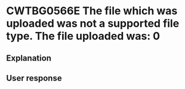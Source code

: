 # CWTBG0566E The file which was uploaded was not a supported file type. The file uploaded was: 0

## Explanation

## User response